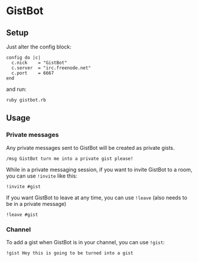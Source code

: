 GistBot
=======

Setup
-----

Just alter the config block:

    config do |c|
      c.nick    = "GistBot"
      c.server  = "irc.freenode.net"
      c.port    = 6667
    end

and run:

    ruby gistbot.rb

Usage
-----

### Private messages

Any private messages sent to GistBot will be created as private gists.

    /msg GistBot turn me into a private gist please!

While in a private messaging session, if you want to invite GistBot to a room, you can use `!invite` like this:

    !invite #gist

If you want GistBot to leave at any time, you can use `!leave` (also needs to be in a private message)

    !leave #gist

### Channel

To add a gist when GistBot is in your channel, you can use `!gist`:

    !gist Hey this is going to be turned into a gist

